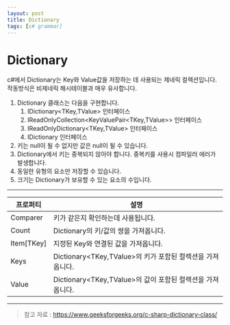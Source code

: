 ```yaml
---
layout: post
title: Dictionary
tags: [c# grammar]
---
```


# Dictionary

c#에서 Dictionary는 Key와 Value값을 저장하는 데 사용되는 제네릭 컬렉션입니다.
작동방식은 비제네릭 해시테이블과 매우 유사합니다.

1. Dictionary 클래스는 다음을 구현합니다.
    1. IDictionary<TKey,TValue> 인터페이스
    1. IReadOnlyCollection<KeyValuePair<TKey,TValue>> 인터페이스
    1. IReadOnlyDictionary<TKey,TValue> 인터페이스
    1. IDictionary 인터페이스
1. 키는 null이 될 수 없지만 값은 null이 될 수 있습니다.
1. Dictionary에서 키는 중복되지 않아야 합니다. 중복키를 사용시 컴파일러 에러가 발생합니다.
1. 동일한 유형의 요소만 저장할 수 있습니다.
1. 크기는 Dictionary가 보유할 수 있는 요소의 수입니다.

---

| 프로퍼티 | 설명 | 
|----|---|
| Comparer | 키가 같은지 확인하는데 사용됩니다. | 
| Count | Dictionary의 키/값의 쌍을 가져옵니다. |
| Item[TKey] | 지정된 Key와 연결된 값을 가져옵니다. |
| Keys | Dictionary<TKey,TValue>의 키가 포함된 컬렉션을 가져옵니다. |
| Value | Dictionary<TKey,TValue>의 값이 포함된 컬렉션을 가져옵니다.|


___
> 참고 자료 : https://www.geeksforgeeks.org/c-sharp-dictionary-class/